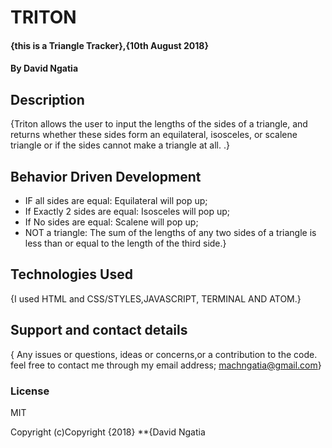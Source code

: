 # TRITON
#### {this is a Triangle Tracker},{10th August 2018}
#### By David Ngatia
## Description
{Triton allows the user to input the lengths of the sides of a triangle, and returns whether these sides form an equilateral, isosceles, or scalene triangle or if the sides cannot make a triangle at all. .}
## Behavior Driven Development
* IF all sides are equal: Equilateral will pop up;
* If Exactly 2 sides are equal: Isosceles will pop up;
* If No sides are equal: Scalene will pop up;
* NOT a triangle: The sum of the lengths of any two sides of a triangle is less than or equal to the length of the third side.}
## Technologies Used
{I used HTML and CSS/STYLES,JAVASCRIPT, TERMINAL AND ATOM.}
## Support and contact details
{ Any issues or questions, ideas or concerns,or a contribution to the code. feel free to contact me through my email address; machngatia@gmail.com}
### License
MIT

Copyright (c)Copyright {2018} **{David Ngatia
